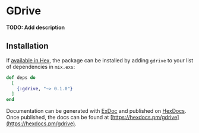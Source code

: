 # GDrive

**TODO: Add description**

## Installation

If [available in Hex](https://hex.pm/docs/publish), the package can be installed
by adding `gdrive` to your list of dependencies in `mix.exs`:

```elixir
def deps do
  [
    {:gdrive, "~> 0.1.0"}
  ]
end
```

Documentation can be generated with [ExDoc](https://github.com/elixir-lang/ex_doc)
and published on [HexDocs](https://hexdocs.pm). Once published, the docs can
be found at [https://hexdocs.pm/gdrive](https://hexdocs.pm/gdrive).

